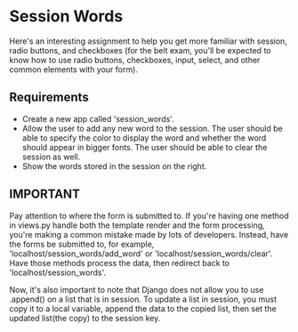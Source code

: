 # Session Words
Here's an interesting assignment to help you get more familiar with session, radio buttons, and checkboxes (for the belt exam, you'll be expected to know how to use radio buttons, checkboxes, input, select, and other common elements with your form).

## Requirements
* Create a new app called 'session_words'.
* Allow the user to add any new word to the session.  The user should be able to specify the color to display the word and whether the word should appear in bigger fonts.  The user should be able to clear the session as well.
* Show the words stored in the session on the right.

## IMPORTANT
Pay attention to where the form is submitted to.  If you're having one method in views.py handle both the template render and the form processing, you're making a common mistake made by lots of developers.  Instead, have the forms be submitted to, for example, 'localhost/session_words/add_word' or 'localhost/session_words/clear'. Have those methods process the data, then redirect back to 'localhost/session_words'.

Now, it's also important to note that Django does not allow you to use .append() on a list that is in session.  To update a list in session, you must copy it to a local variable, append the data to the copied list, then set the updated list(the copy) to the session key.
